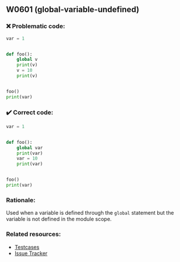 ## W0601 (global-variable-undefined)

### :x: Problematic code:

```python
var = 1


def foo():
    global v
    print(v)
    v = 10
    print(v)


foo()
print(var)
```

### :heavy_check_mark: Correct code:

```python
var = 1


def foo():
    global var
    print(var)
    var = 10
    print(var)


foo()
print(var)
```

### Rationale:

Used when a variable is defined through the `global` statement but the
variable is not defined in the module scope.

### Related resources:

- [Testcases](https://github.com/PyCQA/pylint/blob/master/tests/regrtest_data/module_global.py)
- [Issue Tracker](https://github.com/PyCQA/pylint/issues?q=is%3Aissue+%22global-variable-undefined%22+OR+%22W0601%22)

